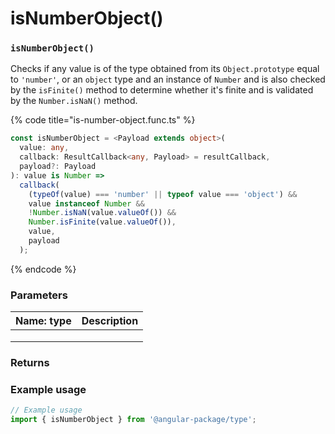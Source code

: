 # isNumberObject()

### `isNumberObject()`

Checks if any value is of the type obtained from its `Object.prototype` equal to `'number'`, or an `object` type and an instance of `Number` and is also checked by the `isFinite()` method to determine whether it's finite and is validated by the `Number.isNaN()` method.

{% code title="is-number-object.func.ts" %}
```typescript
const isNumberObject = <Payload extends object>(
  value: any,
  callback: ResultCallback<any, Payload> = resultCallback,
  payload?: Payload
): value is Number =>
  callback(
    (typeOf(value) === 'number' || typeof value === 'object') &&
    value instanceof Number &&
    !Number.isNaN(value.valueOf()) &&
    Number.isFinite(value.valueOf()),
    value,
    payload
  );
```
{% endcode %}

### Parameters

| Name: type | Description |
| ---------- | ----------- |
|            |             |
|            |             |
|            |             |

### Returns

### Example usage

```typescript
// Example usage
import { isNumberObject } from '@angular-package/type';

```

